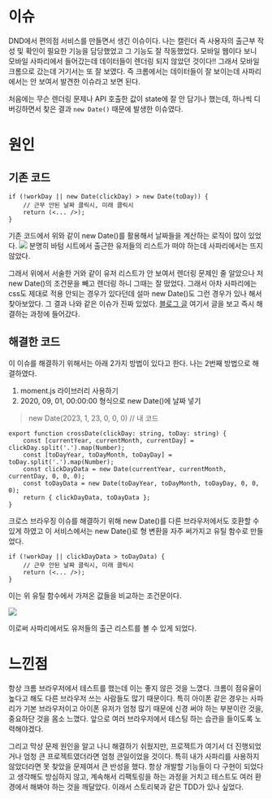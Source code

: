 # 이슈

DND에서 편의점 서비스를 만들면서 생긴 이슈이다.
나는 캘린더 즉 사용자의 출근부 작성 및 확인이 필요한 기능을 담당했었고 그 기능도 잘 작동했었다. 모바일 웹이다 보니 모바일 사파리에서 들어갔는데 데이터들이 렌더링 되지 않았던 것이다!! 그래서 모바일 크롬으로 갔는데 거기서는 또 잘 보였다. 즉 크롬에서는 데이터들이 잘 보이는데 사파리에서는 안 보여서 발견한 이슈라고 보면 된다.

처음에는 무슨 렌더링 문제나 API 호출한 값이 state에 잘 안 담기나 했는데, 하나씩 디버깅하면서 찾은 결과 `new Date()` 때문에 발생한 이슈였다.

# 원인

## 기존 코드

```
if (!workDay || new Date(clickDay) > new Date(toDay)) {
	// 근무 안된 날짜 클릭시, 미래 클릭시
	return (<... />);
}
```

기존 코드에서 위와 같이 new Date()를 활용해서 날짜들을 계산하는 로직이 많이 있었다.
![](https://velog.velcdn.com/images/psb7391/post/535c9627-0a95-42e8-9e68-9b4fe1468eb8/image.png)
분명히 바텀 시트에서 출근한 유저들의 리스트가 떠야 하는데 사파리에서는 뜨지 않았다.

그래서 위에서 서술한 거와 같이 유저 리스트가 안 보여서 렌더링 문제인 줄 알았으나 저 new Date()의 조건문을 빼고 렌더링 하니 그때는 잘 떴었다. 그래서 아차 사파리에는 css도 제대로 적용 안되는 경우가 있다던데 설마 new Date()도 그런 경우가 있나 해서 찾아보았다. 그 결과 나와 같은 이슈가 진짜 있었다. [블로그 글](https://string.tistory.com/32) 여기서 글을 보고 즉시 해결하는 과정에 들어갔다.

## 해결한 코드

이 이슈를 해결하기 위해서는 아래 2가지 방법이 있다고 한다.
나는 2번째 방법으로 해결하였다.

1. moment.js 라이브러리 사용하기
2. 2020, 09, 01, 00:00:00 형식으로 new Date()에 날짜 넣기

> new Date(2023, 1, 23, 0, 0, 0) // 내 코드

```
export function crossDate(clickDay: string, toDay: string) {
	const [currentYear, currentMonth, currentDay] = clickDay.split('.').map(Number);
	const [toDayYear, toDayMonth, toDayDay] = toDay.split('.').map(Number);
	const clickDayData = new Date(currentYear, currentMonth, currentDay, 0, 0, 0);
	const toDayData = new Date(toDayYear, toDayMonth, toDayDay, 0, 0, 0);
	return { clickDayData, toDayData };
}
```

크로스 브라우징 이슈를 해결하기 위해 new Date()를 다른 브라우저에서도 호환할 수 있게 하였고 이 서비스에서는 new Date()로 형 변환을 자주 써가지고 유틸 함수로 만들었다.

```
if (!workDay || clickDayData > toDayData) {
	// 근무 안된 날짜 클릭시, 미래 클릭시
	return (<... />);
}
```

이는 위 유틸 함수에서 가져온 값들을 비교하는 조건문이다.

![](https://velog.velcdn.com/images/psb7391/post/67940a46-3238-4468-b381-f432e9a7e412/image.png)

이로써 사파리에서도 유저들의 출근 리스트를 볼 수 있게 되었다.

# 느낀점

항상 크롬 브라우저에서 테스트를 했는데 이는 좋지 않은 것을 느꼈다.
크롬이 점유율이 높다고 해도 다른 브라우저 쓰는 사람들도 많기 때문이다. 특히 아이폰 같은 경우는 사파리가 기본 브라우저이고 아이폰 유저가 엄청 많기 때문에 신경 써야 하는 부분이란 것을, 중요하단 것을 몸소 느꼈다.
앞으로 여러 브라우저에서 테스팅 하는 습관을 들이도록 노력해야겠다.

그리고 막상 문제 원인을 알고 나니 해결하기 쉬웠지만, 프로젝트가 여기서 더 진행되었거나 엄청 큰 프로젝트였더라면 엄청 큰일이었을 것이다. 특히 내가 사파리를 사용하지 않았더라면 못 찾았을 문제여서 큰 반성을 했다. 항상 개발할 기능들이 다 구현이 되었다고 생각해도 방심하지 않고, 계속해서 리팩토링을 하는 과정을 거치고 테스트도 여러 환경에서 해봐야 하는 것을 깨달았다. 이래서 스토리북과 같은 TDD가 있나 싶었다.

